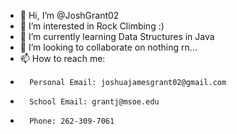 - 👋 Hi, I’m @JoshGrant02
- 👀 I’m interested in Rock Climbing :)
- 🌱 I’m currently learning Data Structures in Java
- 💞️ I’m looking to collaborate on nothing rn...
- 📫 How to reach me:
-       Personal Email: joshuajamesgrant02@gmail.com
-       School Email: grantj@msoe.edu
-       Phone: 262-309-7061

<!---
JoshGrant02/JoshGrant02 is a ✨ special ✨ repository because its `README.md` (this file) appears on your GitHub profile.
You can click the Preview link to take a look at your changes.
--->
